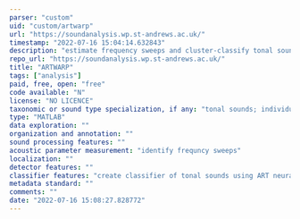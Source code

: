 ```yaml
---
parser: "custom"
uid: "custom/artwarp"
url: "https://soundanalysis.wp.st-andrews.ac.uk/"
timestamp: "2022-07-16 15:04:14.632843"
description: "estimate frequency sweeps and cluster-classify tonal sounds"
repo_url: "https://soundanalysis.wp.st-andrews.ac.uk/"
title: "ARTWARP"
tags: ["analysis"]
paid, free, open: "free"
code available: "N"
license: "NO LICENCE"
taxonomic or sound type specialization, if any: "tonal sounds; individual animal recognition"
type: "MATLAB"
data exploration: ""
organization and annotation: ""
sound processing features: ""
acoustic parameter measurement: "identify frequncy sweeps"
localization: ""
detector features: ""
classifier features: "create classifier of tonal sounds using ART neural network"
metadata standard: ""
comments: ""
date: "2022-07-16 15:08:27.828772"
---
```

